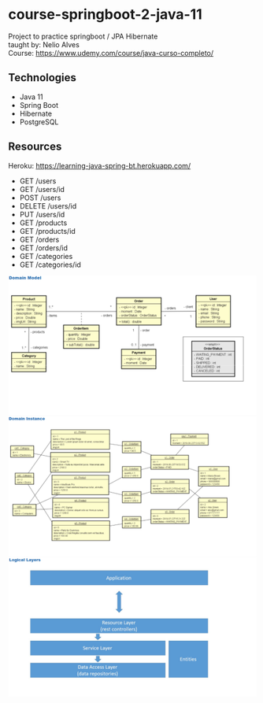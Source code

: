 # course-springboot-2-java-11
Project to practice springboot / JPA Hibernate  
taught by: Nelio Alves  
Course: https://www.udemy.com/course/java-curso-completo/

## Technologies
* Java 11
* Spring Boot
* Hibernate
* PostgreSQL


## Resources
Heroku: https://learning-java-spring-bt.herokuapp.com/  
  
* GET /users 
* GET /users/id
* POST /users
* DELETE /users/id
* PUT /users/id
* GET /products
* GET /products/id
* GET /orders
* GET /orders/id
* GET /categories
* GET /categories/id


![Domain Model](https://github.com/Nousz/course-springboot-2-java-11/blob/master/src/Images/Domain%20Model.png)
![Domain Instance](https://github.com/Nousz/course-springboot-2-java-11/blob/master/src/Images/Domain%20Instance.png)
![Domain Instance](https://github.com/Nousz/course-springboot-2-java-11/blob/master/src/Images/Logical%20Layers.png)

